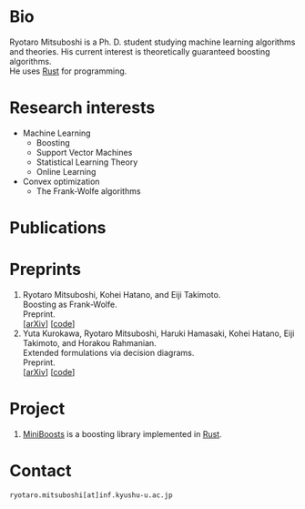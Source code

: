 # Bio
Ryotaro Mitsuboshi is a Ph. D. student 
studying machine learning algorithms and theories.
His current interest is theoretically guaranteed boosting algorithms.  
He uses [Rust](https://www.rust-lang.org/) for programming.


# Research interests
* Machine Learning
    - Boosting
    - Support Vector Machines
    - Statistical Learning Theory
    - Online Learning
* Convex optimization
    - The Frank-Wolfe algorithms


# Publications

# Preprints
1. Ryotaro Mitsuboshi, Kohei Hatano, and Eiji Takimoto.  
   Boosting as Frank-Wolfe.  
   Preprint.  
   [[arXiv](https://arxiv.org/abs/2209.10831)]
   [[code](https://github.com/rmitsuboshi/boosting_as_frank_wolfe)]
2. Yuta Kurokawa, Ryotaro Mitsuboshi, Haruki Hamasaki, Kohei Hatano, Eiji Takimoto, and Horakou Rahmanian.  
   Extended formulations via decision diagrams.  
   Preprint.  
   [[arXiv](https://arxiv.org/abs/2211.06065)]
   [[code](https://bitbucket.org/kohei_hatano/codes_extended_formulation_nzdd/src/master/)]

# Project
1. [MiniBoosts](https://github.com/rmitsuboshi/miniboosts) is 
    a boosting library implemented in [Rust](https://www.rust-lang.org/).

# Contact
`ryotaro.mitsuboshi[at]inf.kyushu-u.ac.jp`

